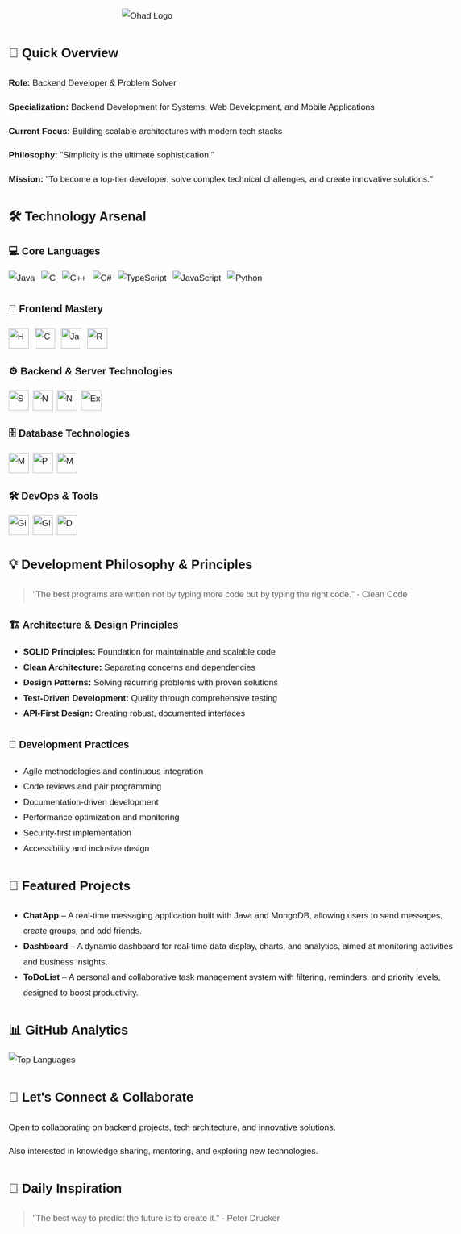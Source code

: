 <body style="font-family: Arial, sans-serif; line-height: 1.8; font-size: 17px; max-width: 900px; margin: 0 auto; padding: 20px;">

<!-- Logo -->
<img src="https://capsule-render.vercel.app/api?type=waving&height=250&color=gradient&text=Hello%20everyone,%0AI%20am%20Ohad&section=footer&reversal=false&fontSize=30&textBg=false&descSize=1" alt="Ohad Logo" style="display:block; max-width:450px; height:auto; margin: 0 auto 20px auto;">

<!-- Quick Overview -->
<h2>🚀 Quick Overview</h2>
<p><strong>Role:</strong> Backend Developer & Problem Solver</p>
<p><strong>Specialization:</strong> Backend Development for Systems, Web Development, and Mobile Applications</p>
<p><strong>Current Focus:</strong> Building scalable architectures with modern tech stacks</p>
<p><strong>Philosophy:</strong> "Simplicity is the ultimate sophistication."</p>
<p><strong>Mission:</strong> "To become a top-tier developer, solve complex technical challenges, and create innovative solutions."</p>

<!-- Technology Arsenal -->
<h2>🛠️ Technology Arsenal</h2>

<h3>💻 Core Languages</h3>
<p style="margin: 5px 0 20px 0;">
  <img src="https://skillicons.dev/icons?i=java" alt="Java" style="vertical-align: middle; margin-right: 8px;" />
  <img src="https://skillicons.dev/icons?i=c" alt="C" style="vertical-align: middle; margin-right: 8px;" />
  <img src="https://skillicons.dev/icons?i=cpp" alt="C++" style="vertical-align: middle; margin-right: 8px;" />
  <img src="https://skillicons.dev/icons?i=cs" alt="C#" style="vertical-align: middle; margin-right: 8px;" />
  <img src="https://skillicons.dev/icons?i=ts" alt="TypeScript" style="vertical-align: middle; margin-right: 8px;" />
  <img src="https://skillicons.dev/icons?i=js" alt="JavaScript" style="vertical-align: middle; margin-right: 8px;" />
  <img src="https://skillicons.dev/icons?i=python" alt="Python" style="vertical-align: middle; margin-right: 8px;" />
</p>


<h3>🎨 Frontend Mastery</h3>
<p style="margin: 5px 0 20px 0; display: flex; align-items: center; gap: 12px;">
  <!-- HTML Icon -->
  <img src="https://skillicons.dev/icons?i=html" alt="HTML" style="width:40px; height:40px;" />
  
<!-- CSS Icon -->
<img src="https://skillicons.dev/icons?i=css" alt="CSS" style="width:40px; height:40px;" />

  <!-- JS Icon -->
  <img src="https://skillicons.dev/icons?i=js" alt="JavaScript" style="width:40px; height:40px;" />
  
  <!-- React Icon -->
  <img src="https://skillicons.dev/icons?i=react" alt="React" style="width:40px; height:40px;" />
</p>






<h3>⚙️ Backend & Server Technologies</h3>
<p style="margin: 5px 0 20px 0; display: flex; align-items: center; gap: 8px;">
  <img src="https://skillicons.dev/icons?i=spring" alt="Spring Boot" style="width:40px; height:40px;" />
  <img src="https://skillicons.dev/icons?i=nestjs" alt="NestJS" style="width:40px; height:40px;" />
  <img src="https://skillicons.dev/icons?i=nodejs" alt="Node.js" style="width:40px; height:40px;" />
  <img src="https://skillicons.dev/icons?i=express" alt="Express" style="width:40px; height:40px;" />
</p>


<h3>🗄️ Database Technologies</h3>
<p style="margin: 5px 0 20px 0; display: flex; align-items: center; gap: 8px;">
  <img src="https://skillicons.dev/icons?i=mysql" alt="MySQL" style="width:40px; height:40px;" />
  <img src="https://skillicons.dev/icons?i=postgres" alt="PostgreSQL" style="width:40px; height:40px;" />
  <img src="https://skillicons.dev/icons?i=mongodb" alt="MongoDB" style="width:40px; height:40px;" />
</p>


<h3>🛠️ DevOps & Tools</h3>
<p style="margin: 5px 0 20px 0; display: flex; align-items: center; gap: 8px;">
  <img src="https://skillicons.dev/icons?i=git" alt="Git" style="width:40px; height:40px;" />
  <img src="https://skillicons.dev/icons?i=github" alt="GitHub" style="width:40px; height:40px;" />
  <img src="https://skillicons.dev/icons?i=docker" alt="Docker" style="width:40px; height:40px;" />
</p>


<!-- Development Philosophy & Principles -->
<h2>💡 Development Philosophy & Principles</h2>
<blockquote>
"The best programs are written not by typing more code but by typing the right code." - Clean Code
</blockquote>

<h3>🏗️ Architecture & Design Principles</h3>
<ul>
  <li><strong>SOLID Principles:</strong> Foundation for maintainable and scalable code</li>
  <li><strong>Clean Architecture:</strong> Separating concerns and dependencies</li>
  <li><strong>Design Patterns:</strong> Solving recurring problems with proven solutions</li>
  <li><strong>Test-Driven Development:</strong> Quality through comprehensive testing</li>
  <li><strong>API-First Design:</strong> Creating robust, documented interfaces</li>
</ul>

<h3>🔄 Development Practices</h3>
<ul>
  <li>Agile methodologies and continuous integration</li>
  <li>Code reviews and pair programming</li>
  <li>Documentation-driven development</li>
  <li>Performance optimization and monitoring</li>
  <li>Security-first implementation</li>
  <li>Accessibility and inclusive design</li>
</ul>

<!-- Featured Projects -->
<h2>📂 Featured Projects</h2>
<ul>
  <li>
    <strong>ChatApp</strong> – A real-time messaging application built with Java and MongoDB, allowing users to send messages, create groups, and add friends.
  </li>
  <li>
    <strong>Dashboard</strong> – A dynamic dashboard for real-time data display, charts, and analytics, aimed at monitoring activities and business insights.
  </li>
  <li>
    <strong>ToDoList</strong> – A personal and collaborative task management system with filtering, reminders, and priority levels, designed to boost productivity.
  </li>
</ul>

<!-- GitHub Analytics -->
<h2>📊 GitHub Analytics</h2>
<img src="https://github-readme-stats.vercel.app/api/top-langs/?username=ohadzz32&layout=compact" alt="Top Languages" style="display:block; margin:10px 0 20px 0; max-width:500px;" />


<!-- Let's Connect & Collaborate -->
<h2>💬 Let's Connect & Collaborate</h2>
<p>Open to collaborating on backend projects, tech architecture, and innovative solutions.</p>
<p>Also interested in knowledge sharing, mentoring, and exploring new technologies.</p>

<!-- Daily Inspiration -->
<h2>💭 Daily Inspiration</h2>
<blockquote>
"The best way to predict the future is to create it." - Peter Drucker
</blockquote>

</body>

